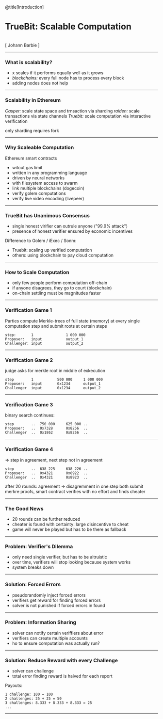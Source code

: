 @title[Introduction]

# TrueBit: Scalable Computation
<br>
<span class="byline">[ Johann Barbie  ]</span>

--- 


### What is scalability?

- x scales if it performs equally well as it grows
- *blockchains:* every full node has to process every block
- adding nodes does not help

---

### Scalability in Ethereum

*Casper:* scale state space and trnsaction via sharding
*raiden:* scale transactions via state channels
*Truebit:* scale computation via interactive verification

only sharding requires fork

---

### Why Scaleable Computation

Ethereum smart contracts
- witout gas limit
- written in any programming language
- driven by neural networks
- with filesystem access to swarm
- link multiple blockchains (dogecoin)
- verify golem computations
- verify live video encoding (livepeer)

---

### TrueBit has Unanimous Consensus

- single honest virifier can outrule anyone ("99.9% attack")
- presence of honest verifier ensured by economic incentives

Difference to Golem / iExec / Sonm:
- Truebit: scaling up verified computation
- others: using blockchain to pay cloud computation

---

### How to Scale Computation

- only few people perform computation off-chain
- if anyone disagrees, they go to court (blockchain)
- on-chain settling must be magnitudes faster

---

### Verification Game 1

Parties compute Merkle-trees of full state (memory) at every single computation step and submit roots at certain steps

```
step: 		1				1 000 000
Proposer: 	input			output_1
Challenger: input 			output_2
```

---

### Verification Game 2

judge asks for merkle root in middle of exkecution
```
step 		1			500 000		1 000 000
Proposer: 	input		0x1234		output_1
Challenger 	input 		0x1234 		output_2
```

---

### Verification Game 3

binary search continues:
```
step 		..	750 000		625 000	..
Proposer: 	..	0x7328		0x8256	..
Challenger 	..	0x1862		0x8256	..
```

---

### Verification Game 4

=> step in agreement, next step not in agreement
```
step 		..	638 225		638 226	..
Proposer: 	..	0x4321		0x8922	..
Challenger 	..	0x4321		0x8923	..
```

after 20 rounds: agreement -> disagremment in one step 
both submit merkre proofs, smart contract verifies with no effort and finds cheater

---

### The Good News

- 20 rounds can be further reduced
- cheater is found with certainty: large disincentive to cheat
- game will never be played but has to be there as fallback

---


### Problem: Verifier's Dilemma

- only need single verifier, but has to be altruistic
- over time, verifiers will stop looking because system works
- system breaks down

---

### Solution: Forced Errors

- pseudorandomly inject forced errors
- verifiers get reward for finding forced errors
- solver is not punished if forced errors in found

---

### Problem: Information Sharing

- solver can notify certain veriffiers about error
- verifiers can create multiple accounts
- ho to ensure computation was actually run?

---

### Solution: Reduce Reward with every Challenge

- solver can challenge
- total error finding reward is halved for each report

Payouts:
```
1 challenge: 100 = 100
2 challenges: 25 + 25 = 50
3 challenges: 8.333 + 8.333 + 8.333 = 25
...
```


---






